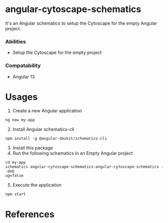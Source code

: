 # angular-cytoscape-schematics
It's an Angular schematics to setup the Cytoscape for the empty Angular project.

### Abilities
* Setup the Cytoscape for the empty project

### Compatability
* Angular 13

# Usages
1. Create a new Angular application
```
ng new my-app
```

2. Install Angular schematics-cli
```
npm install -g @angular-devkit/schematics-cli
```

3. Install this package
4. Run the following schematics in an Empty Angular project
```
cd my-app
schematics angular-cytoscape-schematics:angular-cytoscape-schematics --deb
ug=false
```

5. Execute the application
```
npm start
```

# References